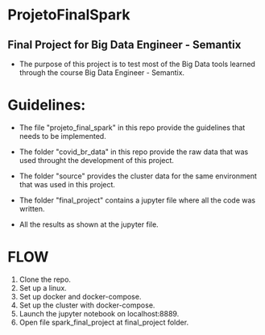 # ProjetoFinalSpark
## Final Project for Big Data Engineer - Semantix

- The purpose of this project is to test most of the Big Data tools learned through the course Big Data Engineer - Semantix. 

# Guidelines:

- The file "projeto_final_spark" in this repo provide the guidelines that needs to be implemented.

- The folder "covid_br_data" in this repo provide the raw data that was used throught the development of this project.

- The folder "source" provides the cluster data for the same environment that was used in this project.

- The folder "final_project" contains a jupyter file where all the code was written.

- All the results as shown at the jupyter file.

# FLOW

1.  Clone the repo.
2.  Set up a linux.
3.  Set up docker and docker-compose.
4.  Set up the cluster with docker-compose.
5.  Launch the jupyter notebook on localhost:8889.
6.  Open file spark_final_project at final_project folder.
